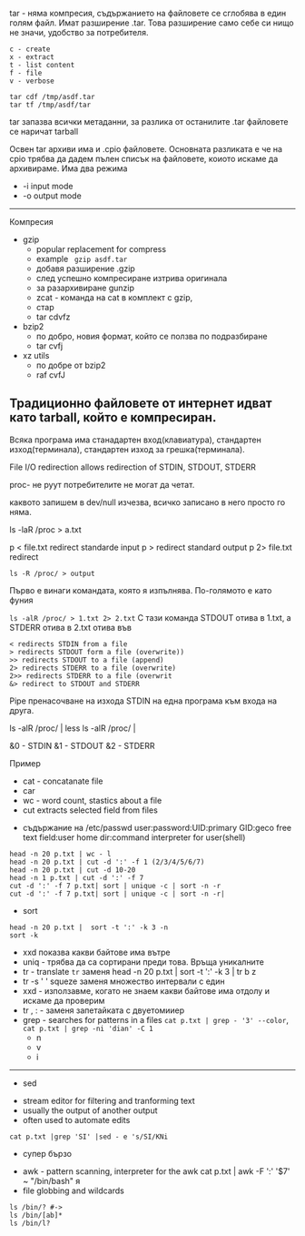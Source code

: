 tar - няма компресия, съдържанието на файловете се сглобява в един голям файл. Имат разширение .tar. Това разширение само себе си нищо не значи, удобство за потребителя.

```
c - create
x - extract
t - list content
f - file
v - verbose
```

```
tar cdf /tmp/asdf.tar
tar tf /tmp/asdf/tar

```

tar запазва всички метаданни, за разлика от останилите
.tar файловете се наричат tarball

Освен tar архиви има и .cpio файловете. Основната разликата е че на cpio трябва да дадем пълен списък на файловете, коиото искаме да архивираме. Има два режима
* -i input mode
* -o output mode

----
Компресия
* gzip
  - popular replacement for compress
  - example ```  gzip asdf.tar ```
  - добавя разширение .gzip
  - след успешно компресиране изтрива оригинала
  - за разархивиране  gunzip
  - zcat - команда на cat в комплект с gzip,
  - стар
  - tar cdvfz
* bzip2
  - по добро, новия формат, който се ползва по подразбиране
  - tar cvfj
* xz utils
  - по добре от bzip2
  - raf cvfJ

Традиционно файловете от интернет идват като tarball, който е компресиран.
--------------------------

Всяка програма има станадартен вход(клавиатура), стандартен изход(терминала), стандартен изход за грешка(терминала).

File I/O redirection allows redirection of STDIN, STDOUT, STDERR

proc-  не руут потребителите не могат да четат.

каквото запишем в dev/null изчезва, всичко записано в него просто го няма.

ls -laR /proc >  a.txt

p < file.txt  redirect standarde input
p > redirect standard output
p 2> file.txt redirect

`ls -R /proc/ > output`

Първо е винаги командата, която я изпълнява. По-голямото е като фуния

`ls -alR /proc/ > 1.txt 2> 2.txt`
С тази команда STDOUT отива в 1.txt, а STDERR  отива в 2.txt отива във

```
< redirects STDIN from a file
> redirects STDOUT form a file (overwrite))
>> redirects STDOUT to a file (append)
2> redirects STDERR to a file (overwrite)
2>> redirects STDERR to a file (overwrit
&> redirect to STDOUT and STDERR
```
Pipe пренасочване на изхода STDIN на една програма към входа на друга.

ls -alR /proc/ | less
ls -alR /proc/ |

&0 - STDIN
&1 - STDOUT
&2 - STDERR

Пример

* cat - concatanate file
* car
* wc - word count, stastics about a file
* cut extracts selected field from files

 - съдържание на /etc/passwd user:password:UID:primary GID:geco free text field:user home dir:command interpreter for user(shell)

```
head -n 20 p.txt | wc - l
head -n 20 p.txt | cut -d ':' -f 1 (2/3/4/5/6/7)
head -n 20 p.txt | cut -d 10-20
head -n 1 p.txt | cut -d ':' -f 7
cut -d ':' -f 7 p.txt| sort | unique -c | sort -n -r
cut -d ':' -f 7 p.txt| sort | unique -c | sort -n -r|
```
* sort
```
head -n 20 p.txt |  sort -t ':' -k 3 -n
sort -k
```

* xxd показва какви байтове има вътре
* uniq - трябва да са сортирани преди това. Връща уникалните
* tr - translate `tr` заменя  head -n 20 p.txt |  sort -t ':' -k 3 | tr b z
* tr -s ' ' squeze заменя множество интервали с един
* xxd - използавме, когато не знаем какви байтове има отдолу и искаме да проверим
* tr , : - заменя запетайката с двуетомииер
* grep - searches for patterns in a files
 `cat p.txt | grep - '3' --color`,   `cat p.txt | grep -ni 'dian' -C 1`
  - n
  - v
  - i



----------------
 * sed
  - stream editor for filtering and tranforming text
  - usually the output of another output
  - often used to automate edits
  ```
  cat p.txt |grep 'SI' |sed - e 's/SI/KNi
  ```
  - супер бързо
* awk -  pattern scanning, interpreter for the awk
cat p.txt | awk -F ':' '$7' ~ "/bin/bash"
я
* file globbing and wildcards

```
ls /bin/? #->
ls /bin/[ab]*
ls /bin/l?

```
